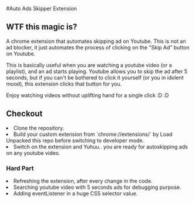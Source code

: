 #Auto Ads Skipper Extension

## WTF this magic is?

A chrome extension that automates skipping ad on Youtube. This is not an ad blocker, it just automates the process of clicking on the "Skip Ad" button on Youtube.

This is basically useful when you are watching a youtube video (or a playlist), and an ad starts playing. Youtube allows you to skip the ad after 5 seconds, but if you can't be bothered to click it yourself (or you in idolent mood), this extension clicks that button for you.

Enjoy watching videos without uplifting hand for a single click :D :D

## Checkout

<li>Clone the repository.</li>
<li>Build your custom extension from `chrome://extensions/` by Load Unpacked this repo before switching to developer mode.</li>
<li>Switch on the extension and Yuhuu.. you are ready for autoskipping ads on any youtube video.</li>

### Hard Part

<li>Refreshing the extension, after every change in the code.</li>
<li>Searching youtube video with 5 seconds ads for debugging purpose.</li>
<li>Adding eventListener in a huge CSS selector value.</li>



